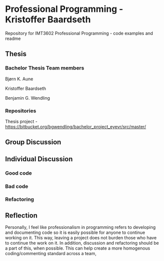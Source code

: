 # Professional Programming - Kristoffer Baardseth
Repository for IMT3602 Professional Programming - code examples and readme

## Thesis
### Bachelor Thesis Team members
Bjørn K. Aune

Kristoffer Baardseth

Benjamin G. Wendling

### Repositories
Thesis project - https://bitbucket.org/bgwendling/bachelor_project_eyevr/src/master/

## Group Discussion


## Individual Discussion


### Good code


### Bad code


### Refactoring


## Reflection

Personally, I feel like professionalism in programming refers to developing and documenting code so it is easily possible for anyone to continue working on it. This way, leaving a project does not burden those who have to continue the work on it. In addition, discussion and refactoring should be a part of this, when possible. This can help create a more homogenous coding/commenting standard across a team,
